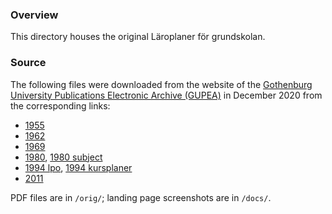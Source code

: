 ### Overview
This directory houses the original Läroplaner för grundskolan.

### Source
The following files were downloaded from the website of the [Gothenburg University Publications Electronic Archive (GUPEA)](https://gupea.ub.gu.se) in December 2020 from the corresponding links:
* [1955](https://gupea.ub.gu.se/handle/2077/51176)
* [1962](https://gupea.ub.gu.se/handle/2077/50232)
* [1969](https://gupea.ub.gu.se/handle/2077/30902)
* [1980](https://gupea.ub.gu.se/handle/2077/30910), [1980 subject](https://gupea.ub.gu.se/handle/2077/31016)
* [1994 lpo](https://gupea.ub.gu.se/handle/2077/31298), [1994 kursplaner](https://gupea.ub.gu.se/handle/2077/30959)
* [2011](https://gupea.ub.gu.se/handle/2077/31382)

PDF files are in `/orig/`; landing page screenshots are in `/docs/`.
